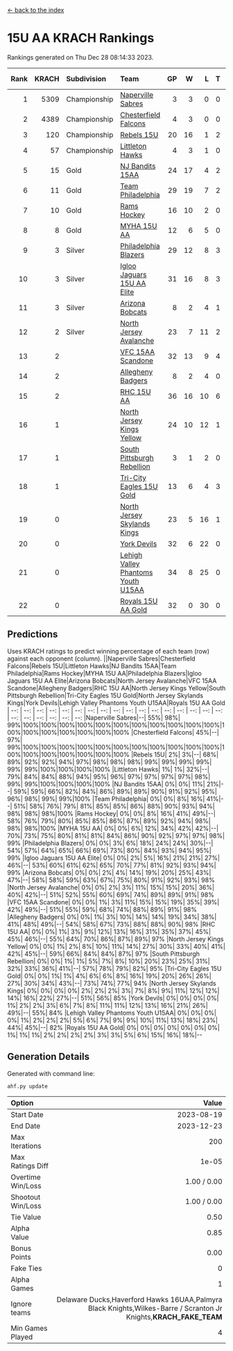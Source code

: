 [<- back to the index](readme.md)
# 15U AA KRACH Rankings
Rankings generated on Thu Dec 28 08:14:33 2023.

Rank|KRACH|Subdivision|Team|GP|W|L|T|OTW|OTL|SoS|Exp Wins|Win Diff
---:|---:|:---|:---|---:|---:|---:|---:|---:|---:|---:|---:|---:
1|5309|Championship|[Naperville Sabres](https://gamesheetstats.com/seasons/3659/teams/143335/schedule)|3|3|0|0|0|0|32|3.8|-0.0
2|4389|Championship|[Chesterfield Falcons](https://gamesheetstats.com/seasons/3659/teams/143334/schedule)|4|3|0|0|1|0|27|4.8|-0.0
3|120|Championship|[Rebels 15U](https://gamesheetstats.com/seasons/3659/teams/140654/schedule)|20|16|1|2|0|1|469|17.8|-0.0
4|57|Championship|[Littleton Hawks](https://gamesheetstats.com/seasons/3659/teams/177078/schedule)|4|3|1|0|0|0|28|3.9|0.0
5|15|Gold|[NJ Bandits 15AA](https://gamesheetstats.com/seasons/3659/teams/140648/schedule)|24|17|4|2|0|1|17|18.9|0.0
6|11|Gold|[Team Philadelphia](https://gamesheetstats.com/seasons/3659/teams/140657/schedule)|29|19|7|2|1|0|17|21.9|0.0
7|10|Gold|[Rams Hockey](https://gamesheetstats.com/seasons/3659/teams/140653/schedule)|16|10|2|0|2|2|261|12.9|0.0
8|8|Gold|[MYHA 15U AA](https://gamesheetstats.com/seasons/3659/teams/140647/schedule)|12|6|5|0|1|0|424|7.9|0.0
9|3|Silver|[Philadelphia Blazers](https://gamesheetstats.com/seasons/3659/teams/140652/schedule)|29|12|8|3|5|1|3|19.4|0.0
10|3|Silver|[Igloo Jaguars 15U AA Elite](https://gamesheetstats.com/seasons/3659/teams/140645/schedule)|31|16|8|3|2|2|3|20.4|0.0
11|3|Silver|[Arizona Bobcats](https://gamesheetstats.com/seasons/3659/teams/143338/schedule)|8|2|4|1|0|1|24|3.4|0.0
12|2|Silver|[North Jersey Avalanche](https://gamesheetstats.com/seasons/3659/teams/140649/schedule)|23|7|11|2|2|1|231|10.9|0.0
13|2||[VFC 15AA Scandone](https://gamesheetstats.com/seasons/3659/teams/140659/schedule)|32|13|9|4|2|4|140|17.9|0.0
14|2||[Allegheny Badgers](https://gamesheetstats.com/seasons/3659/teams/143336/schedule)|8|2|4|0|1|1|502|3.9|0.0
15|2||[RHC 15U AA](https://gamesheetstats.com/seasons/3659/teams/140655/schedule)|36|16|10|6|0|4|4|19.9|0.0
16|1||[North Jersey Kings Yellow](https://gamesheetstats.com/seasons/3659/teams/140650/schedule)|24|10|12|1|1|0|8|12.4|0.0
17|1||[South Pittsburgh Rebellion](https://gamesheetstats.com/seasons/3659/teams/144442/schedule)|3|1|2|0|0|0|31|1.9|0.0
18|1||[Tri-City Eagles 15U Gold](https://gamesheetstats.com/seasons/3659/teams/140658/schedule)|13|6|4|3|0|0|1|8.4|0.0
19|0||[North Jersey Skylands Kings](https://gamesheetstats.com/seasons/3659/teams/140651/schedule)|23|5|16|1|0|1|17|6.4|0.0
20|0||[York Devils](https://gamesheetstats.com/seasons/3659/teams/140660/schedule)|32|6|22|0|2|2|6|8.9|0.0
21|0||[Lehigh Valley Phantoms Youth U15AA](https://gamesheetstats.com/seasons/3659/teams/140646/schedule)|34|8|25|0|0|1|3|8.9|0.0
22|0||[Royals 15U AA Gold](https://gamesheetstats.com/seasons/3659/teams/140656/schedule)|32|0|30|0|2|0|3|2.9|0.0

## Predictions
Uses KRACH ratings to predict winning percentage of each team (row) against each opponent (column).
||Naperville Sabres|Chesterfield Falcons|Rebels 15U|Littleton Hawks|NJ Bandits 15AA|Team Philadelphia|Rams Hockey|MYHA 15U AA|Philadelphia Blazers|Igloo Jaguars 15U AA Elite|Arizona Bobcats|North Jersey Avalanche|VFC 15AA Scandone|Allegheny Badgers|RHC 15U AA|North Jersey Kings Yellow|South Pittsburgh Rebellion|Tri-City Eagles 15U Gold|North Jersey Skylands Kings|York Devils|Lehigh Valley Phantoms Youth U15AA|Royals 15U AA Gold
| --: | --: | --: | --: | --: | --: | --: | --: | --: | --: | --: | --: | --: | --: | --: | --: | --: | --: | --: | --: | --: | --: | --: 
|Naperville Sabres|--| 55%| 98%| 99%|100%|100%|100%|100%|100%|100%|100%|100%|100%|100%|100%|100%|100%|100%|100%|100%|100%|100%
|Chesterfield Falcons| 45%|--| 97%| 99%|100%|100%|100%|100%|100%|100%|100%|100%|100%|100%|100%|100%|100%|100%|100%|100%|100%|100%
|Rebels 15U|  2%|  3%|--| 68%| 89%| 92%| 92%| 94%| 97%| 98%| 98%| 98%| 99%| 99%| 99%| 99%| 99%| 99%|100%|100%|100%|100%
|Littleton Hawks|  1%|  1%| 32%|--| 79%| 84%| 84%| 88%| 94%| 95%| 96%| 97%| 97%| 97%| 97%| 98%| 99%| 99%|100%|100%|100%|100%
|NJ Bandits 15AA|  0%|  0%| 11%| 21%|--| 59%| 59%| 66%| 82%| 84%| 86%| 89%| 89%| 90%| 91%| 92%| 95%| 96%| 98%| 99%| 99%|100%
|Team Philadelphia|  0%|  0%|  8%| 16%| 41%|--| 51%| 58%| 76%| 79%| 81%| 85%| 85%| 86%| 88%| 90%| 93%| 94%| 98%| 98%| 98%|100%
|Rams Hockey|  0%|  0%|  8%| 16%| 41%| 49%|--| 58%| 76%| 79%| 80%| 85%| 85%| 86%| 87%| 89%| 92%| 94%| 98%| 98%| 98%|100%
|MYHA 15U AA|  0%|  0%|  6%| 12%| 34%| 42%| 42%|--| 70%| 73%| 75%| 80%| 81%| 81%| 84%| 86%| 90%| 92%| 97%| 97%| 98%| 99%
|Philadelphia Blazers|  0%|  0%|  3%|  6%| 18%| 24%| 24%| 30%|--| 54%| 57%| 64%| 65%| 66%| 69%| 73%| 80%| 84%| 93%| 94%| 95%| 99%
|Igloo Jaguars 15U AA Elite|  0%|  0%|  2%|  5%| 16%| 21%| 21%| 27%| 46%|--| 53%| 60%| 61%| 62%| 65%| 70%| 77%| 81%| 92%| 93%| 94%| 99%
|Arizona Bobcats|  0%|  0%|  2%|  4%| 14%| 19%| 20%| 25%| 43%| 47%|--| 58%| 58%| 59%| 63%| 67%| 75%| 80%| 91%| 92%| 93%| 98%
|North Jersey Avalanche|  0%|  0%|  2%|  3%| 11%| 15%| 15%| 20%| 36%| 40%| 42%|--| 51%| 52%| 55%| 60%| 69%| 74%| 89%| 89%| 91%| 98%
|VFC 15AA Scandone|  0%|  0%|  1%|  3%| 11%| 15%| 15%| 19%| 35%| 39%| 42%| 49%|--| 51%| 55%| 59%| 68%| 74%| 88%| 89%| 91%| 98%
|Allegheny Badgers|  0%|  0%|  1%|  3%| 10%| 14%| 14%| 19%| 34%| 38%| 41%| 48%| 49%|--| 54%| 58%| 67%| 73%| 88%| 88%| 90%| 98%
|RHC 15U AA|  0%|  0%|  1%|  3%|  9%| 12%| 13%| 16%| 31%| 35%| 37%| 45%| 45%| 46%|--| 55%| 64%| 70%| 86%| 87%| 89%| 97%
|North Jersey Kings Yellow|  0%|  0%|  1%|  2%|  8%| 10%| 11%| 14%| 27%| 30%| 33%| 40%| 41%| 42%| 45%|--| 59%| 66%| 84%| 84%| 87%| 97%
|South Pittsburgh Rebellion|  0%|  0%|  1%|  1%|  5%|  7%|  8%| 10%| 20%| 23%| 25%| 31%| 32%| 33%| 36%| 41%|--| 57%| 78%| 79%| 82%| 95%
|Tri-City Eagles 15U Gold|  0%|  0%|  1%|  1%|  4%|  6%|  6%|  8%| 16%| 19%| 20%| 26%| 26%| 27%| 30%| 34%| 43%|--| 73%| 74%| 77%| 94%
|North Jersey Skylands Kings|  0%|  0%|  0%|  0%|  2%|  2%|  2%|  3%|  7%|  8%|  9%| 11%| 12%| 12%| 14%| 16%| 22%| 27%|--| 51%| 56%| 85%
|York Devils|  0%|  0%|  0%|  0%|  1%|  2%|  2%|  3%|  6%|  7%|  8%| 11%| 11%| 12%| 13%| 16%| 21%| 26%| 49%|--| 55%| 84%
|Lehigh Valley Phantoms Youth U15AA|  0%|  0%|  0%|  0%|  1%|  2%|  2%|  2%|  5%|  6%|  7%|  9%|  9%| 10%| 11%| 13%| 18%| 23%| 44%| 45%|--| 82%
|Royals 15U AA Gold|  0%|  0%|  0%|  0%|  0%|  0%|  0%|  1%|  1%|  1%|  2%|  2%|  2%|  2%|  3%|  3%|  5%|  6%| 15%| 16%| 18%|--

## Generation Details

Generated with command line:
```
ahf.py update
```

| Option | Value |
| :----- | ----: |
| Start Date | 2023-08-19 |
| End Date | 2023-12-23 |
| Max Iterations | 200 |
| Max Ratings Diff | 1e-05 |
| Overtime Win/Loss | 1.00 / 0.00 |
| Shootout Win/Loss | 1.00 / 0.00 |
| Tie Value | 0.50 |
| Alpha Value | 0.85 |
| Bonus Points | 0.00 |
| Fake Ties | 0 |
| Alpha Games | 1 |
| Ignore teams | Delaware Ducks,Haverford Hawks 16UAA,Palmyra Black Knights,Wilkes-Barre / Scranton Jr Knights,__KRACH_FAKE_TEAM__ |
| Min Games Played | 4 |

